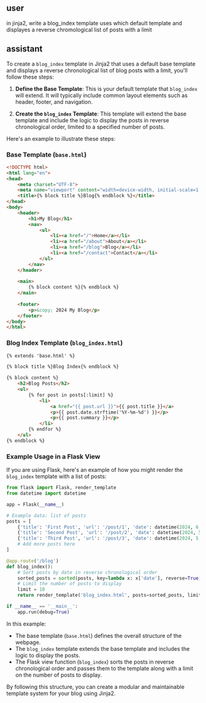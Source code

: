 ## user
in jinja2, write a blog_index template uses which default template and displayes a reverse chromological list of posts with a limit
## assistant
To create a `blog_index` template in Jinja2 that uses a default base template and displays a reverse chronological list of blog posts with a limit, you'll follow these steps:

1. **Define the Base Template**: This is your default template that `blog_index` will extend. It will typically include common layout elements such as header, footer, and navigation.

2. **Create the `blog_index` Template**: This template will extend the base template and include the logic to display the posts in reverse chronological order, limited to a specified number of posts.

Here's an example to illustrate these steps:

### Base Template (`base.html`)

```html
<!DOCTYPE html>
<html lang="en">
<head>
    <meta charset="UTF-8">
    <meta name="viewport" content="width=device-width, initial-scale=1.0">
    <title>{% block title %}Blog{% endblock %}</title>
</head>
<body>
    <header>
        <h1>My Blog</h1>
        <nav>
            <ul>
                <li><a href="/">Home</a></li>
                <li><a href="/about">About</a></li>
                <li><a href="/blog">Blog</a></li>
                <li><a href="/contact">Contact</a></li>
            </ul>
        </nav>
    </header>
    
    <main>
        {% block content %}{% endblock %}
    </main>
    
    <footer>
        <p>&copy; 2024 My Blog</p>
    </footer>
</body>
</html>
```

### Blog Index Template (`blog_index.html`)

```html
{% extends 'base.html' %}

{% block title %}Blog Index{% endblock %}

{% block content %}
    <h2>Blog Posts</h2>
    <ul>
        {% for post in posts[:limit] %}
            <li>
                <a href="{{ post.url }}">{{ post.title }}</a>
                <p>{{ post.date.strftime('%Y-%m-%d') }}</p>
                <p>{{ post.summary }}</p>
            </li>
        {% endfor %}
    </ul>
{% endblock %}
```

### Example Usage in a Flask View

If you are using Flask, here's an example of how you might render the `blog_index` template with a list of posts:

```python
from flask import Flask, render_template
from datetime import datetime

app = Flask(__name__)

# Example data: list of posts
posts = [
    {'title': 'First Post', 'url': '/post/1', 'date': datetime(2024, 6, 1), 'summary': 'Summary of the first post'},
    {'title': 'Second Post', 'url': '/post/2', 'date': datetime(2024, 5, 28), 'summary': 'Summary of the second post'},
    {'title': 'Third Post', 'url': '/post/3', 'date': datetime(2024, 5, 25), 'summary': 'Summary of the third post'},
    # Add more posts here
]

@app.route('/blog')
def blog_index():
    # Sort posts by date in reverse chronological order
    sorted_posts = sorted(posts, key=lambda x: x['date'], reverse=True)
    # Limit the number of posts to display
    limit = 10
    return render_template('blog_index.html', posts=sorted_posts, limit=limit)

if __name__ == '__main__':
    app.run(debug=True)
```

In this example:
- The base template (`base.html`) defines the overall structure of the webpage.
- The `blog_index` template extends the base template and includes the logic to display the posts.
- The Flask view function (`blog_index`) sorts the posts in reverse chronological order and passes them to the template along with a limit on the number of posts to display.

By following this structure, you can create a modular and maintainable template system for your blog using Jinja2.